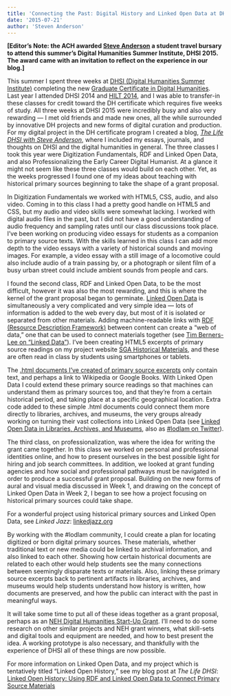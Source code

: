 ```yaml
---
title: 'Connecting the Past: Digital History and Linked Open Data at DHSI 2015'
date: '2015-07-21'
author: 'Steven Anderson'
---
```

**\[Editor’s Note: the ACH awarded [Steve Anderson](http://steveanderson.digital) a student travel bursary to attend this summer’s Digital Humanities Summer Institute, DHSI 2015. The award came with an invitation to reflect on the experience in our blog.\]**

This summer I spent three weeks at [DHSI (Digital Humanities Summer Institute)](http://dhsi.org) completing the new [Graduate Certificate in Digital Humanities](http://web.uvic.ca/calendar2014-09/GRAD/GPROGS/Engl/PrRe.html#GCinDH). Last year I attended DHSI 2014 and [HILT 2014](http://dhtraining.org), and I was able to transfer-in these classes for credit toward the DH certificate which requires five weeks of study. All three weeks at DHSI 2015 were incredibly busy and also very rewarding — I met old friends and made new ones, all the while surrounded by innovative DH projects and new forms of digital curation and production. For my digital project in the DH certificate program I created a blog, [*The Life DHSI with Steve Anderson*](http://thelifedhsi.org), where I included my essays, journals, and thoughts on DHSI and the digital humanities in general. The three classes I took this year were Digitization Fundamentals, RDF and Linked Open Data, and also Professionalizing the Early Career Digital Humanist. At a glance it might not seem like these three classes would build on each other. Yet, as the weeks progressed I found one of my ideas about teaching with historical primary sources beginning to take the shape of a grant proposal.

In Digitization Fundamentals we worked with HTML5, CSS, audio, and also video. Coming in to this class I had a pretty good handle on HTML5 and CSS, but my audio and video skills were somewhat lacking. I worked with digital audio files in the past, but I did not have a good understanding of audio frequency and sampling rates until our class discussions took place. I’ve been working on producing video essays for students as a companion to primary source texts. With the skills learned in this class I can add more depth to the video essays with a variety of historical sounds and moving images. For example, a video essay with a still image of a locomotive could also include audio of a train passing by, or a photograph or silent film of a busy urban street could include ambient sounds from people and cars.

I found the second class, RDF and Linked Open Data, to be the most difficult, however it was also the most rewarding, and this is where the kernel of the grant proposal began to germinate. [Linked Open Data](https://en.wikipedia.org/wiki/Linked_data) is simultaneously a very complicated and very simple idea — lots of information is added to the web every day, but most of it is isolated or separated from other materials. Adding machine-readable links with [RDF (Resource Description Framework)](https://en.wikipedia.org/wiki/Resource_Description_Framework) between content can create a “web of data,” one that can be used to connect materials together (see [Tim Berners-Lee on “Linked Data”](http://www.w3.org/DesignIssues/LinkedData.html)). I’ve been creating HTML5 excerpts of primary source readings on my project website [SGA Historical Materials](http://sgahm.org), and these are often read in class by students using smartphones or tablets.

The [.html documents I’ve created of primary source excerpts](http://sgahm.org/primary-sources) only contain text, and perhaps a link to Wikipedia or Google Books. With Linked Open Data I could extend these primary source readings so that machines can understand them as primary sources too, and that they’re from a certain historical period, and taking place at a specific geographical location. Extra code added to these simple .html documents could connect them more directly to libraries, archives, and museums, the very groups already working on turning their vast collections into Linked Open Data (see [Linked Open Data in Libraries, Archives, and Museums](http://lodlam.net), also as [\#lodlam on Twitter](https://twitter.com/hashtag/lodlam)).

The third class, on professionalization, was where the idea for writing the grant came together. In this class we worked on personal and professional identities online, and how to present ourselves in the best possible light for hiring and job search committees. In addition, we looked at grant funding agencies and how social and professional pathways must be navigated in order to produce a successful grant proposal. Building on the new forms of aural and visual media discussed in Week 1, and drawing on the concept of Linked Open Data in Week 2, I began to see how a project focusing on historical primary sources could take shape.

For a wonderful project using historical primary sources and Linked Open Data, see <cite>Linked Jazz</cite>: [linkedjazz.org](https://linkedjazz.org)

By working with the #lodlam community, I could create a plan for locating digitized or born digital primary sources. These materials, whether traditional text or new media could be linked to archival information, and also linked to each other. Showing how certain historical documents are related to each other would help students see the many connections between seemingly disparate texts or materials. Also, linking these primary source excerpts back to pertinent artifacts in libraries, archives, and museums would help students understand how history is written, how documents are preserved, and how the public can interact with the past in meaningful ways.

It will take some time to put all of these ideas together as a grant proposal, perhaps as an [NEH Digital Humanities Start-Up Grant](http://www.neh.gov/grants/odh/digital-humanities-start-grants). I’ll need to do some research on other similar projects and NEH grant winners, what skill-sets and digital tools and equipment are needed, and how to best present the idea. A working prototype is also necessary, and thankfully with the experience of DHSI all of these things are now possible.

For more information on Linked Open Data, and my project which is tentatively titled “Linked Open History,” see my blog post at *The Life DHSI*: [Linked Open History: Using RDF and Linked Open Data to Connect Primary Source Materials](http://thelifedhsi.org/2015/06/linked-open-history-using-rdf-and-linked-open-data-to-connect-primary-source-materials/)